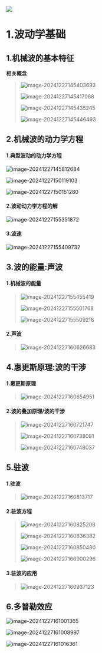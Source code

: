 <img src="https://counter.seku.su/cmoe?name=hiiragi_ansuke_learning&theme=r34"/>

# **1.波动学基础**

## **1.机械波的基本特征**

**相关概念**

>   ![image-20241227145403693](./assets/image-20241227145403693.png)
>
>   ![image-20241227145417068](./assets/image-20241227145417068.png)
>
>   ![image-20241227145435245](./assets/image-20241227145435245.png)
>
>   ![image-20241227145446493](./assets/image-20241227145446493.png)

## **2.机械波的动力学方程**

#### **1.典型波动的动力学方程**

![image-20241227145812684](./assets/image-20241227145812684.png)

![image-20241227150119103](./assets/image-20241227150119103.png)

![image-20241227150151280](./assets/image-20241227150151280.png)

#### **2.波动动力学方程的解**

![image-20241227155351872](./assets/image-20241227155351872.png)

#### **3.波速**

![image-20241227155409732](./assets/image-20241227155409732.png)

## **3.波的能量:声波**

#### **1.机械波的能量**

>   ![image-20241227155455419](./assets/image-20241227155455419.png)
>
>   ![image-20241227155501768](./assets/image-20241227155501768.png)
>
>   ![image-20241227155509218](./assets/image-20241227155509218.png)

#### **2.声波**

>   ![image-20241227160626683](./assets/image-20241227160626683.png)

## **4.惠更斯原理:波的干涉**

#### **1.惠更斯原理**

>   ![image-20241227160654951](./assets/image-20241227160654951.png)

#### **2.波的叠加原理/波的干涉**

>   ![image-20241227160721747](./assets/image-20241227160721747.png)
>
>   ![image-20241227160738081](./assets/image-20241227160738081.png)
>
>   ![image-20241227160748037](./assets/image-20241227160748037.png)

## **5.驻波**

#### **1.驻波**

>   ![image-20241227160813717](./assets/image-20241227160813717.png)

#### **2.驻波方程**

>   ![image-20241227160825208](./assets/image-20241227160825208.png)
>
>   ![image-20241227160836382](./assets/image-20241227160836382.png)
>
>   ![image-20241227160850480](./assets/image-20241227160850480.png)
>
>   ![image-20241227160900296](./assets/image-20241227160900296.png)

#### **3.驻波的应用**

>   ![image-20241227160937123](./assets/image-20241227160937123.png)

## **6.多普勒效应**

![image-20241227161001365](./assets/image-20241227161001365.png)

![image-20241227161008997](./assets/image-20241227161008997.png)

![image-20241227161016361](./assets/image-20241227161016361.png)